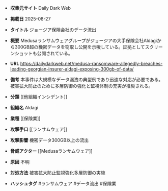 - **収集元サイト**
Daily Dark Web

- **掲載日**
2025-08-27

- **タイトル**
ジョージア保険会社のデータ流出

- **概要**
Medusaランサムウェアグループがジョージアの大手保険会社Aldagiから300GB超の機密データを窃取し公開を示唆している。証拠としてスクリーンショットも公開されている。

- **URL**
https://dailydarkweb.net/medusa-ransomware-allegedly-breaches-leading-georgian-insurer-aldagi-exposing-300gb-of-data/

- **備考**
本事件は大規模なデータ漏洩の典型例であり迅速な対応が必要である。被害拡大防止のために多層防御の強化と監視体制の充実が推奨される。

- **分類**
[[他組織インシデント]]

- **組織名**
Aldagi

- **業種**
[[保険業]]

- **攻撃手口**
[[ランサムウェア]]

- **攻撃影響**
機密データ300GB以上の流出

- **脅威アクター**
[[Medusaランサムウェア]]

- **原因**
不明

- **対処方法**
被害拡大防止監視強化多層防御の実施

- **ハッシュタグ**
#ランサムウェア #データ流出 #保険業
